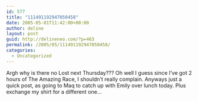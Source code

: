 ```yaml
---
id: 577
title: "111491192947050458"
date: 2005-05-01T11:42:00+00:00
author: deline
layout: post
guid: http://delineneo.com/?p=463
permalink: /2005/05/111491192947050458/
categories:
  - Uncategorized
---
```

Argh why is there no Lost next Thursday??? Oh well I guess since I&#8217;ve got 2 hours of The Amazing Race, I shouldn&#8217;t really complain. Anyways just a quick post, as going to Maq to catch up with Emily over lunch today. Plus exchange my shirt for a different one&#8230;
